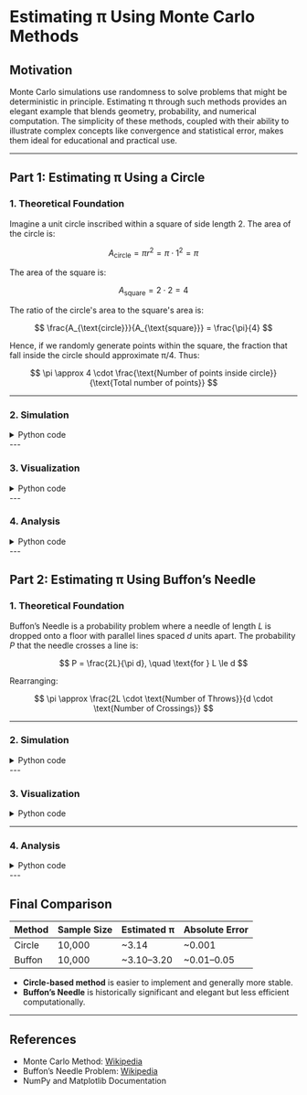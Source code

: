 # Estimating π Using Monte Carlo Methods

## Motivation

Monte Carlo simulations use randomness to solve problems that might be deterministic in principle. Estimating π through such methods provides an elegant example that blends geometry, probability, and numerical computation. The simplicity of these methods, coupled with their ability to illustrate complex concepts like convergence and statistical error, makes them ideal for educational and practical use.

---

## Part 1: Estimating π Using a Circle

### 1. Theoretical Foundation

Imagine a unit circle inscribed within a square of side length 2. The area of the circle is:

$$
A_{\text{circle}} = \pi r^2 = \pi \cdot 1^2 = \pi
$$

The area of the square is:

$$
A_{\text{square}} = 2 \cdot 2 = 4
$$

The ratio of the circle's area to the square's area is:

$$
\frac{A_{\text{circle}}}{A_{\text{square}}} = \frac{\pi}{4}
$$

Hence, if we randomly generate points within the square, the fraction that fall inside the circle should approximate π/4. Thus:

$$
\pi \approx 4 \cdot \frac{\text{Number of points inside circle}}{\text{Total number of points}}
$$

---

### 2. Simulation


<details>
<summary>Python code</summary>

```python
import numpy as np
import matplotlib.pyplot as plt

def estimate_pi_circle(n_points=10000, seed=None):
    if seed is not None:
        np.random.seed(seed)
    x = np.random.uniform(-1, 1, n_points)
    y = np.random.uniform(-1, 1, n_points)
    inside = x**2 + y**2 <= 1
    pi_estimate = 4 * np.sum(inside) / n_points
    return pi_estimate, x, y, inside

pi_est, x, y, inside = estimate_pi_circle(10000)
print(f"Estimated π: {pi_est}")
```

</details>
---

### 3. Visualization

<details>
<summary>Python code</summary>

```python
plt.figure(figsize=(6,6))
plt.scatter(x[inside], y[inside], color='blue', s=1, label='Inside Circle')
plt.scatter(x[~inside], y[~inside], color='red', s=1, label='Outside Circle')
plt.gca().set_aspect('equal')
plt.title('Monte Carlo π Estimation via Circle')
plt.legend()
plt.show()
```

</details>
---

### 4. Analysis

<details>
<summary>Python code</summary>

```python
trials = np.logspace(2, 6, 10, dtype=int)
estimates = [estimate_pi_circle(n)[0] for n in trials]

plt.figure()
plt.plot(trials, estimates, marker='o')
plt.axhline(np.pi, color='r', linestyle='--', label='True π')
plt.xscale('log')
plt.xlabel('Number of Points')
plt.ylabel('Estimated π')
plt.title('Convergence of π Estimate')
plt.legend()
plt.grid(True)
plt.show()
```

As the number of points increases, the estimate of π converges toward the true value, illustrating the law of large numbers. The error decreases roughly with $1/\sqrt{N}$, characteristic of Monte Carlo methods.

</details>
---

## Part 2: Estimating π Using Buffon’s Needle

### 1. Theoretical Foundation

Buffon’s Needle is a probability problem where a needle of length $L$ is dropped onto a floor with parallel lines spaced $d$ units apart. The probability $P$ that the needle crosses a line is:

$$
P = \frac{2L}{\pi d}, \quad \text{for } L \le d
$$

Rearranging:

$$
\pi \approx \frac{2L \cdot \text{Number of Throws}}{d \cdot \text{Number of Crossings}}
$$

---

### 2. Simulation

<details>
<summary>Python code</summary>

```python
def simulate_buffon_needle(n_throws=10000, L=1.0, d=2.0, seed=None):
    if seed is not None:
        np.random.seed(seed)
    if L > d:
        raise ValueError("This implementation requires L ≤ d")
    theta = np.random.uniform(0, np.pi/2, n_throws)
    y = np.random.uniform(0, d/2, n_throws)
    crossings = y <= (L/2) * np.sin(theta)
    num_crossings = np.sum(crossings)
    if num_crossings == 0:
        return np.nan
    pi_est = (2 * L * n_throws) / (d * num_crossings)
    return pi_est, theta, y, crossings
```

</details>
---


### 3. Visualization

<details>
<summary>Python code</summary>

```python
pi_est_buffon, theta, y_vals, crossings = simulate_buffon_needle(10000)
print(f"Estimated π (Buffon): {pi_est_buffon}")

plt.figure(figsize=(6,6))
for i in range(100):
    x0 = np.random.uniform(0, 5)
    theta_i = theta[i]
    x1 = x0 + np.cos(theta_i)
    y0 = y_vals[i]
    y1 = y0 + np.sin(theta_i)
    color = 'blue' if crossings[i] else 'red'
    plt.plot([x0, x1], [y0, y1], color=color)
plt.axhline(1, color='k', linestyle='--')
plt.axhline(0, color='k', linestyle='--')
plt.title("Buffon's Needle Simulation (First 100 Needles)")
plt.gca().set_aspect('equal')
plt.show()
```
</details>

---

### 4. Analysis

<details>
<summary>Python code</summary>

```python
trials = np.logspace(2, 5, 10, dtype=int)
buffon_estimates = [simulate_buffon_needle(n)[0] for n in trials]

plt.figure()
plt.plot(trials, buffon_estimates, marker='o')
plt.axhline(np.pi, color='r', linestyle='--', label='True π')
plt.xscale('log')
plt.xlabel('Number of Throws')
plt.ylabel('Estimated π')
plt.title('Convergence of π Estimate (Buffon’s Needle)')
plt.legend()
plt.grid(True)
plt.show()
```

Compared to the circle-based method, Buffon’s Needle tends to converge more slowly and is more sensitive to random fluctuations due to rare line crossings, especially with small sample sizes.

</details>
---


## Final Comparison

| Method | Sample Size | Estimated π | Absolute Error |
| ------ | ----------- | ----------- | -------------- |
| Circle | 10,000      | \~3.14      | \~0.001        |
| Buffon | 10,000      | \~3.10–3.20 | \~0.01–0.05    |

* **Circle-based method** is easier to implement and generally more stable.
* **Buffon’s Needle** is historically significant and elegant but less efficient computationally.

---

## References

* Monte Carlo Method: [Wikipedia](https://en.wikipedia.org/wiki/Monte_Carlo_method)
* Buffon’s Needle Problem: [Wikipedia](https://en.wikipedia.org/wiki/Buffon%27s_needle)
* NumPy and Matplotlib Documentation
